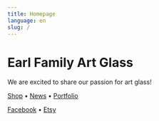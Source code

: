 ```yaml
---
title: Homepage
language: en
slug: /
---
```


# Earl Family Art Glass

We are excited to share our passion for art glass!

[Shop](/shop/) &bull; [News](/posts/) &bull; [Portfolio](/photos/)

[Facebook](https://www.facebook.com/earlfamilyartglass/) &bull; [Etsy](https://www.etsy.com/shop/EarlFamilyArtGlass/)

<!--
[Shop](/posts/) &bull; [News](/categories/) &bull; [Portfolio](/tags/)

[Facebook](/photos/) &bull; [Etsy](/projects/)
-->
